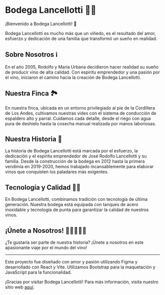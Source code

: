 # Bodega Lancellotti 🍇🍷

¡Bienvenido a Bodega Lancellotti! 🎉

Bodega Lancellotti es mucho más que un viñedo, es el resultado del amor, esfuerzo y dedicación de una familia que transformó un sueño en realidad.

## Sobre Nosotros ℹ️

En el año 2005, Rodolfo y María Urbana decidieron hacer realidad su sueño de producir vino de alta calidad. Con espíritu emprendedor y una pasión por el vino, iniciaron el camino hacia la creación de Bodega Lancellotti.

## Nuestra Finca 🏞️

En nuestra finca, ubicada en un entorno privilegiado al pie de la Cordillera de Los Andes, cultivamos nuestras vides con el sistema de conducción de espaldero alto y parral. Cuidamos cada detalle, desde el riego con agua pura de deshielo hasta la cosecha manual realizada por manos laboriosas.

## Nuestra Historia 📜

La historia de Bodega Lancellotti está marcada por el esfuerzo, la dedicación y el espíritu emprendedor de José Rodolfo Lancellotti y su familia. Desde la construcción de la bodega en 2012 hasta la primera vendimia en 2019-2020, hemos trabajado incansablemente para elaborar vinos que conquisten los paladares más exigentes.

## Tecnología y Calidad 🍇🔬

En Bodega Lancellotti, combinamos tradición con tecnología de última generación. Nuestra bodega está equipada con tanques de acero inoxidable y tecnología de punta para garantizar la calidad de nuestros vinos.

## ¡Únete a Nosotros! 🍷👨‍👩‍👧‍👦

¿Te gustaría ser parte de nuestra historia? ¡Únete a nosotros en este apasionante viaje por el mundo del vino!

---

Este proyecto fue diseñado con amor y pasión utilizando Figma y desarrollado con React y Vite. Utilizamos Bootstrap para la maquetación y JavaScript para la funcionalidad.

¡Gracias por visitar Bodega Lancellotti! Para más información, visita nuestro sitio web [aquí](https://bodega-lancellotti.vercel.app/).
